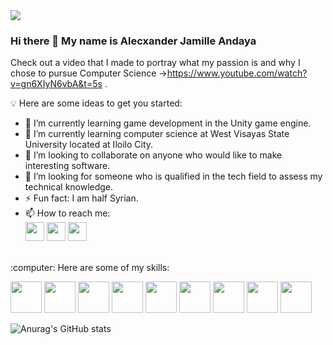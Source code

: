 <img src="https://media.giphy.com/media/h3u7w8BR07IHDsnzQw/giphy.gif">

### Hi there 👋 My name is Alecxander Jamille Andaya
Check out a video that I made to portray what my passion is and why I chose to pursue Computer Science ->https://www.youtube.com/watch?v=gn6XIyN6vbA&t=5s .

:bulb: Here are some ideas to get you started:

- 🔭 I’m currently learning game development in the Unity game engine.
- 🌱 I’m currently learning computer science at West Visayas State University located at Iloilo City.
- 👯 I’m looking to collaborate on anyone who would like to make interesting software.
- 🤔 I’m looking for someone who is qualified in the tech field to assess my technical knowledge.
- ⚡ Fun fact: I am half Syrian.
- 📫 How to reach me:
<br> <a href="https://www.facebook.com/alecxander.andaya.1"><img src="https://user-images.githubusercontent.com/65760047/157783682-710f3014-0262-44b3-bb0b-9095b323b737.png" width="30" height="30"></a> <a href="https://www.youtube.com/channel/UCsoexX6uxe4Z07nNOajWC2A"><img src="https://user-images.githubusercontent.com/65760047/157784405-9d36634e-f2b0-431b-b302-5d39193df2ab.png" width="30" height="30"></a> 
<a href="https://github.com/alecxanderBlade"><img src="https://user-images.githubusercontent.com/65760047/157784687-9f817d4f-5ebe-41c9-8be3-1dfa91a7dd16.png" width="30" height="30"></a> 
<br>
:computer: Here are some of my skills:
<p><img src="https://user-images.githubusercontent.com/65760047/157792612-c5225a3b-5885-4988-8a33-fb190e90339e.png" width ="50" height ="50"> 
   <img src="https://user-images.githubusercontent.com/65760047/157792666-4849871a-84bb-497f-b733-f28f8bde37e7.png" width ="50" height ="50"> 
   <img src="https://user-images.githubusercontent.com/65760047/157792753-ab758b8c-5f56-4ed2-aaa0-547d6a689ca6.png" width ="50" height ="50"> 
   <img src="https://user-images.githubusercontent.com/65760047/157793180-af0cc053-c5b8-4fbc-86d2-6efc3ca2a075.png" width ="50" height ="50"> 
   <img src="https://user-images.githubusercontent.com/65760047/157793486-844ed987-54e1-4f58-9e1b-dde30b2e9934.png" width ="50" height ="50"> 
   <img src="https://user-images.githubusercontent.com/65760047/157793501-f4b9670f-4699-4e75-98b2-8ed8408eb0cf.png" width ="50" height ="50"> 
   <img src="https://user-images.githubusercontent.com/65760047/157793575-4dc9e7cd-781f-4316-b2ae-7dfa0bc25f1f.png" width ="50" height ="50">
   <img src="https://user-images.githubusercontent.com/65760047/157793838-8d8d72d0-53ab-4489-8f6b-0c684c240f0a.png" width ="50" height ="50">
   <img src="https://user-images.githubusercontent.com/65760047/157794578-81ffadac-af81-4236-aa93-f6f5667b479e.png" width ="50" height ="50"></p>


![Anurag's GitHub stats](https://github-readme-stats.vercel.app/api?username=alecxanderBlade&theme=github_dark&show_icons=true)

